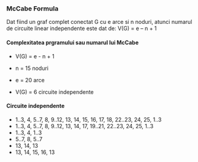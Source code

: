 ### McCabe Formula

Dat fiind un graf complet conectat G cu e arce si n noduri, atunci numarul de circuite linear independente este dat de:
V(G) = e – n + 1

#### Complexitatea prgramului sau numarul lui McCabe

* V(G) = e - n + 1 
* n = 15 noduri
* e = 20 arce

* V(G) = 6 circuite independente

#### Circuite independente

- 1..3, 4, 5..7, 8, 9..12, 13, 14, 15, 16, 17, 18, 22..23, 24, 25, 1..3
- 1..3, 4, 5..7, 8, 9..12, 13, 14, 17, 19..21, 22..23, 24, 25, 1..3
- 1..3, 4, 1..3
- 5..7, 8, 5..7
- 13, 14, 13
- 13, 14, 15, 16, 13